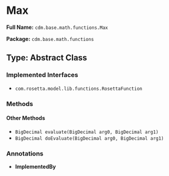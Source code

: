 # Max

**Full Name:** `cdm.base.math.functions.Max`

**Package:** `cdm.base.math.functions`

## Type: Abstract Class

### Implemented Interfaces

- `com.rosetta.model.lib.functions.RosettaFunction`

### Methods

#### Other Methods

- `BigDecimal evaluate(BigDecimal arg0, BigDecimal arg1)`
- `BigDecimal doEvaluate(BigDecimal arg0, BigDecimal arg1)`

### Annotations

- **ImplementedBy**

